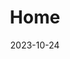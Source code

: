 ---
date: "2023-10-24"
design:
  spacing: 6rem
sections:

- block: hero
  id: hero
  content:
    text: |
     <p class="mt-6 leading-8" style="font-size:1.6rem; color:black">MSc. Student (Biology) at Mount Allison University</p>
    title: <h1 class="font-bold tracking-tight" style="font-size:4rem; color:black">Christelinda Laureijs</h1>
  design:
    background:
      image:
        filename: Lab-Rats-Hero-white-top.png
        parallax: false
    spacing:
      margin:
      - 0
      - 0
      - 0
      - 0
      padding:
      - 0
      - 0
      - 0
      - 0
      
      
- block: markdown
  id: intro
  content:
    title: <h2 class="font-bold tracking-tight" style="font-size:2.7rem; color:black; line-height:125%">I am a researcher, coder, and artist</h2>
    text: | 
      I am a Master's student working under the supervision of Dr. Karen Crosby
      at Mount Allison University. My work focuses on the effect of insulin on
      neurons in the dorsomedial hypothalamus (DMH), which is a brain region
      critical for appetite regulation.
      I aim to answer these questions:
      1. How does bodyweight and food intake change after insulin is injected
      into the DMH? 2. Does insulin signalling in the DMH affect physiological
      processes other than appetite regulation, such as energy metabolism or
      thermoregulation? 3. What signal transduction pathways are activated by
      insulin binding in the DMH? 4. Does insulin signalling in the DMH change
      in rats who consume high-fat or high-sugar diets? 5. How does diabetes
      affect insulin signalling in the DMH?
      For my research, I use techniques such as whole-cell patch clamp
      electrophysiology, stereotaxic surgeries, and behavioural monitoring.
      After my Master's program, I plan to pursue a PhD and work towards a
      career in academia.
      
  design:
    background:
      image:
        filename: Green-neuron2.svg
        parallax: false
        position: right
        
        
- block: markdown
  id: projects
  content:
      title: Projects
  design:
    background:
      color: white
      text_color_light: false
    spacing:
      padding: ["25px", "0", "10px", "0"]
  
- block: markdown
  id: honours
  content:
      text: |
        <h3>Honours work: Does insulin act in the DMH?</h3>
        For my honours project, I asked if insulin binds to DMH neurons, and if so, how that may affect their activity. I compared synaptic transmission (a measure of communication between neurons) and action potentials (a measure of neuronal excitability) before and after exposing DMH neurons to insulin.
        <a href="https://github.com/christelinda-laureijs/honours-thesis" target="_blank" title="Explore the GitHub project!"><img src="Methods-schematic.png"></a>
        I found that insulin <b>decreases</b> both excitatory synaptic transmission and neuronal excitability in DMH neurons. If you're interested in reading more, you can explore <a href="https://github.com/christelinda-laureijs/honours-thesis" target="_blank" title="Explore the GitHub project!">the project page on GitHub</a> and <a href="https://github.com/christelinda-laureijs/honours-thesis/blob/main/Thesis/Thesis.pdf" target="_blank" title="Read my thesis as a PDF file">read my thesis!</a>
  design:
    background:
      image:
        filename: insulin.svg
        parallax: false
        position: left



- block: markdown
  id: coding
  content:
      text: |
        <h3>Coding Projects</h3>
        
        <p style="margin-bottom:20rem;">I always have some sort of coding
        project on the go. I code most frequently in R & RMarkdown, but I also
        like to build things with LaTeX and HTML. My most recent projects have
        included creating a reproducible RMarkdown/LaTeX thesis template, coding
        a website (this one!) and developing R scripts to analyze the recordings
        that we collect in the lab. I'm currently developing
        an R package for electrophysiologists to analyze and plot their
        data!</p>

  design:
    background:
      image:
        filename: Rat-Laptop.svg
        size: cover
        parallax: false
        position: center

- block: markdown
  id: art
  content:
      text: |
        <h3>Scientific illustrations</h3>
        
        Art, graphic design, and typography are key interests of mine. I particularly enjoy using art to improve understanding of scientific concepts. Most of my diagrams are featured in my presentations, but I also create stand-alone scientific illustrations and figures. My main illustration tools are [Inkscape](https://inkscape.org/) (a free, open-source vector illustrator), *ggplot2*, and watercolour. I'm also familiar with using tools like [Mol*](https://molstar.org/viewer/) to generate and modify 3D protein structures.  
        
- block: markdown
  id: artpicture
  content:
    text: |
      <br></br>
  design:
    background:
      image:
        filename: Scientific-art-banner.svg
        parallax: false
        position: center

- block: markdown
  id: crankybeeart
  content:
      text: |
        <h3>Cranky Bee Art</h3>
        
        A few years ago, I started an online business featuring my watercolour art and nature photography. It grew quickly and little did I know that this fun project would soon become a big part of my artistic life. I have lots of fun imagining animals like mice, bears and giraffes doing human activities and celebrating special occasions together. 
        
        <a href="https://crankybeeart.com/" target="_blank" title="Click here to visit the Cranky Bee Art website!">Cranky Bee Art</a> specializes in greeting cards for adoption day anniversaries, birthdays, and holidays, as well as creating small moments that make every day special. I'm particularly proud of my "Just Because" series to send to people - well, just because you want to check in and let them know that you're thinking of them.
        
        <div style="text-align:center">
        <button type="button"><a href="https://crankybeeart.com/" target="_blank" title="Click here to visit the Cranky Bee Art website!">Visit Cranky Bee Art!</a></button>
        </div>

- block: markdown
  id: beeartpicture
  content:
    text: 
  design:
    background:
      image:
        filename: watercolour-banner.svg
        parallax: false
        position: center     

- block: markdown
  id: contact
  content:
      title: Contact
      text: |
        Let's connect! If you have ideas for collaboration, knowledge of useful R scripts or packages, or ideas for what card I should paint next, I would love to hear from you.
        
        <img src="avatar-round-png.png" alt="Photo of Christelinda Laureijs" width="300" height="300" style="display: block; margin-left: auto; margin-right: auto; width: 50%">
        
        <div style="display: block; text-align: center">
        
          <form name="contact" method="POST" data-netlify="true" action="/thankyou">
            <p>
              <label>Your Name<input type="text" name="name" /></label>
            </p>
            <p>
              <label>Your Email <input type="email" name="email" /></label>
            </p>
            <p>
              <label>Message <textarea name="message"></textarea></label>
            </p>
            <p>
              <button type="submit">Send</button>
            </p>
          </form>
        
        </div>

- block: markdown
  id: cv
  content:
      title: CV
      text: |
          Don't go yet! If you want to read more about me, here's <a href="Laureijs-CV.pdf" target="_blank" title="Click here to open a my CV as a PDF file">my CV.</a>

title: Home
type: landing
---